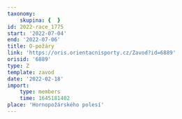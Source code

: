 ```yaml
---
taxonomy:
    skupina: {  }
id: 2022-race_1775
start: '2022-07-04'
end: '2022-07-06'
title: O-požáry
link: 'https://oris.orientacnisporty.cz/Zavod?id=6889'
orisid: '6889'
type: Z
template: zavod
date: '2022-02-18'
import:
    type: members
    time: 1645181402
place: 'Hornopožárského polesí'
---
```


